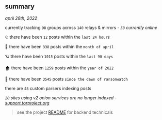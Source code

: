
## summary
_april 26th, 2022_

currently tracking `98` groups across `140` relays & mirrors - _`53` currently online_

⏲ there have been `12` posts within the `last 24 hours`

🦈 there have been `338` posts within the `month of april`

🪐 there have been `1015` posts within the `last 90 days`

🏚 there have been `1259` posts within the `year of 2022`

🦕 there have been `3545` posts `since the dawn of ransomwatch`

there are `48` custom parsers indexing posts

_`20` sites using v2 onion services are no longer indexed - [support.torproject.org](https://support.torproject.org/onionservices/v2-deprecation/)_

> see the project [README](https://github.com/thetanz/ransomwatch#ransomwatch--) for backend technicals
